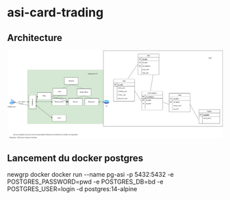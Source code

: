 # asi-card-trading
## Architecture
![Architecture image](./Ressources/Architecture.drawio.png)


## Lancement du docker postgres

newgrp docker
docker run --name pg-asi -p 5432:5432 -e POSTGRES_PASSWORD=pwd -e POSTGRES_DB=bd -e POSTGRES_USER=login -d postgres:14-alpine
